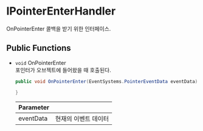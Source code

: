 # IPointerEnterHandler

OnPointerEnter 콜백을 받기 위한 인터페이스.

## Public Functions
- `void` OnPointerEnter  
    포인터가 오브젝트에 들어왔을 때 호출된다.

    ``` c#
    public void OnPointerEnter(EventSystems.PointerEventData eventData) {

    }
    ```

    Parameter   ||
    --          |--
    eventData   | 현재의 이벤트 데이터